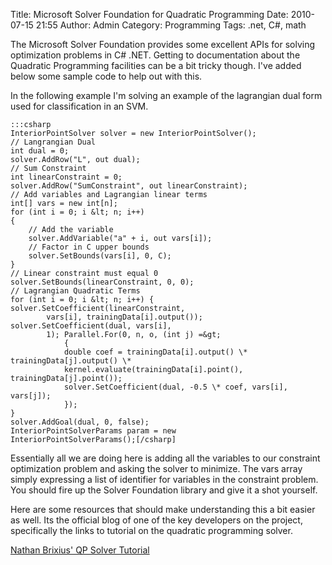 Title: Microsoft Solver Foundation for Quadratic Programming
Date: 2010-07-15 21:55
Author: Admin
Category: Programming
Tags: .net, C#, math

The Microsoft Solver Foundation provides some excellent APIs for solving
optimization problems in C\# .NET. Getting to documentation about the
Quadratic Programming facilities can be a bit tricky though. I've added
below some sample code to help out with this.

In the following example I'm solving an example of the lagrangian dual
form used for classification in an SVM.

    :::csharp
    InteriorPointSolver solver = new InteriorPointSolver();
    // Langrangian Dual
    int dual = 0;
    solver.AddRow("L", out dual);
    // Sum Constraint
    int linearConstraint = 0;
    solver.AddRow("SumConstraint", out linearConstraint);
    // Add variables and Lagrangian linear terms
    int[] vars = new int[n];
    for (int i = 0; i &lt; n; i++)
    {
        // Add the variable
        solver.AddVariable("a" + i, out vars[i]);
        // Factor in C upper bounds
        solver.SetBounds(vars[i], 0, C);
    }
    // Linear constraint must equal 0
    solver.SetBounds(linearConstraint, 0, 0);
    // Lagrangian Quadratic Terms
    for (int i = 0; i &lt; n; i++) { solver.SetCoefficient(linearConstraint,
            vars[i], trainingData[i].output()); solver.SetCoefficient(dual, vars[i],
            1); Parallel.For(0, n, o, (int j) =&gt;
                {
                double coef = trainingData[i].output() \* trainingData[j].output() \*
                kernel.evaluate(trainingData[i].point(), trainingData[j].point());
                solver.SetCoefficient(dual, -0.5 \* coef, vars[i], vars[j]);
                });
    }
    solver.AddGoal(dual, 0, false);
    InteriorPointSolverParams param = new
    InteriorPointSolverParams();[/csharp]

Essentially all we are doing here is adding all the variables to our
constraint optimization problem and asking the solver to minimize. The
vars array simply expressing a list of identifier for variables in the
constraint problem. You should fire up the Solver Foundation library and
give it a shot yourself.

Here are some resources that should make understanding this a bit easier
as well. Its the official blog of one of the key developers on the
project, specifically the links to tutorial on the quadratic programming
solver.

[Nathan Brixius' QP Solver Tutorial][]

  [Nathan Brixius' QP Solver Tutorial]: http://blogs.msdn.com/b/natbr/archive/2009/09/24/using-the-solver-foundation-interior-point-solver.aspx

